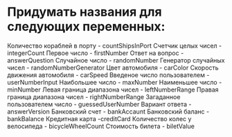 # Придумать названия для следующих переменных:
Количество кораблей в порту - countShipsInPort
Счетчик целых чисел - integerCount
Первое число - firstNumber
Ответ на вопрос - answerQuestion
Случайное число - randomNumber
Генератор случайных чисел - randomNumberGenerator
Цвет автомобиля - carColor
Скорость движения автомобиля - carSpeed
Введеное число пользователем - userNumberInput
Наибольшее число - maxNumber
Наименьшее число -minNumber
Левая граница диапазона чисел - leftNumberRange
Правая граница диапазона чисел - rightNumberRange
Загаданное пользователем число - guessedUserNumber
Вариант ответа - answerVersion
Банковский счет - bankAccaunt
Банковский баланс - bankBalance
Кредитная карта -creditCard
Количество колес у велосипеда - bicycleWheelCount
Стоимость билета - biletValue

